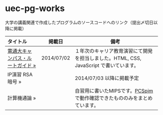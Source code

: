 uec-pg-works
============

大学の講義関連で作成したプログラムのソースコードへのリンク（提出〆切日以降に掲載）

| タイトル | 掲載日 | 備考 |
|:-----------|-------------|-------------|
|[電通大キャンパス・ルートガイド »](https://github.com/daiz713/uec-campus-route-guide)|2014/07/02|１年次のキャリア教育演習にて開発を担当しました。HTML, CSS, JavaScript で書いています。|
|IP演習 RSA暗号 »||2014/07/03 以降に掲載予定|
|計算機通論 »| | 自習用に書いたMIPSです。[PCSpim](http://pages.cs.wisc.edu/~larus/spim.html)で動作確認できたもののみをまとめています。|
